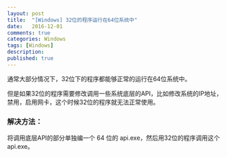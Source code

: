 ```yaml
---
layout: post
title:  "[Windows] 32位的程序运行在64位系统中"
date:   2016-12-01
comments: true
categories: Windows
tags: [Windows]
description:
published: true
---
```


通常大部分情况下，32位下的程序都能够正常的运行在64位系统中。

但是如果32位的程序需要修改调用一些系统底层的API，比如修改系统的IP地址，
禁用，启用网卡，这个时候32位的程序就无法正常使用。

### 解决方法：

将调用底层API的部分单独编一个 64 位的 api.exe，然后用32位的程序调用这个 api.exe。
